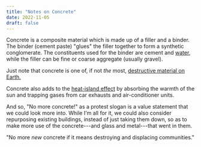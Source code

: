 ```yaml
---
title: "Notes on Concrete"
date: 2022-11-05
draft: false
---
```


Concrete is a composite material which is made up of a filler and a binder.
The binder (cement paste) "glues" the filler together to form a synthetic conglomerate.
The constituents used for the binder are cement and [water](/water),
while the filler can be fine or coarse aggregate (usually gravel).

Just note that concrete is one of, if not *the* most,
[destructive material on Earth.](https://web.archive.org/web/https://www.theguardian.com/cities/2019/feb/25/concrete-the-most-destructive-material-on-earth)

Concrete also adds to the [heat-island effect](/heat-island-effect)
by absorbing the warmth of the sun
and trapping gases from car exhausts and air-conditioner units.

And so, "No more concrete!" as a protest slogan is a value statement
that we could look more into. While I'm all for it, we could also
consider repurposing existing buildings, instead of just taking them
down, so as to make more use of the concrete---and glass and
metal---that went in them.

"No more *new* concrete if it means destroying and displacing
communities."
